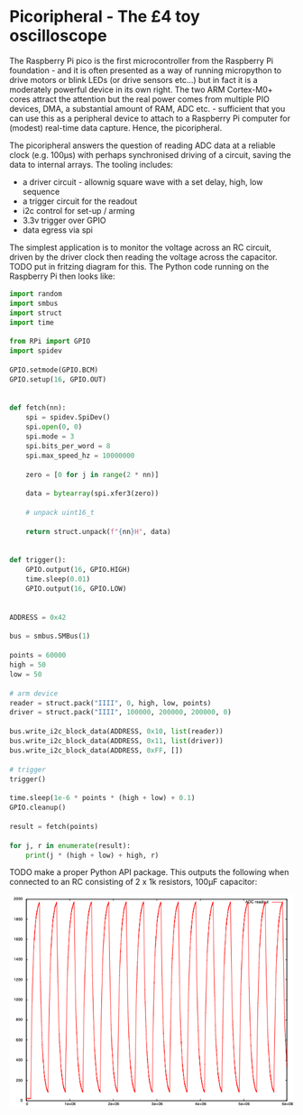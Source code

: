 Picoripheral - The £4 toy oscilloscope
======================================

The Raspberry Pi pico is the first microcontroller from the Raspberry Pi foundation - and it is often presented as a way of running micropython to drive motors or blink LEDs (or drive sensors etc...) but in fact it is a moderately powerful device in its own right. The two ARM Cortex-M0+ cores attract the attention but the real power comes from multiple PIO devices, DMA, a substantial amount of RAM, ADC etc. - sufficient that you can use this as a peripheral device to attach to a Raspberry Pi computer for (modest) real-time data capture. Hence, the picoripheral.

The picoripheral answers the question of reading ADC data at a reliable clock (e.g. 100µs) with perhaps synchronised driving of a circuit, saving the data to internal arrays. The tooling includes:

 - a driver circuit - allownig square wave with a set delay, high, low sequence
 - a trigger circuit for the readout
 - i2c control for set-up / arming
 - 3.3v trigger over GPIO
 - data egress via spi

The simplest application is to monitor the voltage across an RC circuit, driven by the driver clock then reading the voltage across the capacitor. TODO put in fritzing diagram for this. The Python code running on the Raspberry Pi then looks like:

```python
import random
import smbus
import struct
import time

from RPi import GPIO
import spidev

GPIO.setmode(GPIO.BCM)
GPIO.setup(16, GPIO.OUT)


def fetch(nn):
    spi = spidev.SpiDev()
    spi.open(0, 0)
    spi.mode = 3
    spi.bits_per_word = 8
    spi.max_speed_hz = 10000000

    zero = [0 for j in range(2 * nn)]

    data = bytearray(spi.xfer3(zero))

    # unpack uint16_t

    return struct.unpack(f"{nn}H", data)


def trigger():
    GPIO.output(16, GPIO.HIGH)
    time.sleep(0.01)
    GPIO.output(16, GPIO.LOW)


ADDRESS = 0x42

bus = smbus.SMBus(1)

points = 60000
high = 50
low = 50

# arm device
reader = struct.pack("IIII", 0, high, low, points)
driver = struct.pack("IIII", 100000, 200000, 200000, 0)

bus.write_i2c_block_data(ADDRESS, 0x10, list(reader))
bus.write_i2c_block_data(ADDRESS, 0x11, list(driver))
bus.write_i2c_block_data(ADDRESS, 0xFF, [])

# trigger
trigger()

time.sleep(1e-6 * points * (high + low) + 0.1)
GPIO.cleanup()

result = fetch(points)

for j, r in enumerate(result):
    print(j * (high + low) + high, r)
```

TODO make a proper Python API package. This outputs the following when connected to an RC consisting of 2 x 1k resistors, 100µF capacitor:

![ADC output](./adc_rc.png)
